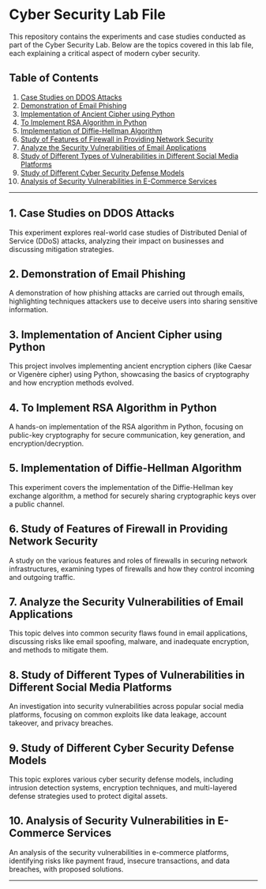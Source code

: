 # Cyber Security Lab File

This repository contains the experiments and case studies conducted as part of the Cyber Security Lab. Below are the topics covered in this lab file, each explaining a critical aspect of modern cyber security.

## Table of Contents

1. [Case Studies on DDOS Attacks](#1-case-studies-on-ddos-attacks)
2. [Demonstration of Email Phishing](#2-demonstration-of-email-phishing)
3. [Implementation of Ancient Cipher using Python](#3-implementation-of-ancient-cipher-using-python)
4. [To Implement RSA Algorithm in Python](#4-to-implement-rsa-algorithm-in-python)
5. [Implementation of Diffie-Hellman Algorithm](#5-implementation-of-diffie-hellman-algorithm)
6. [Study of Features of Firewall in Providing Network Security](#6-study-of-features-of-firewall-in-providing-network-security)
7. [Analyze the Security Vulnerabilities of Email Applications](#7-analyze-the-security-vulnerabilities-of-email-applications)
8. [Study of Different Types of Vulnerabilities in Different Social Media Platforms](#8-study-of-different-types-of-vulnerabilities-in-different-social-media-platforms)
9. [Study of Different Cyber Security Defense Models](#9-study-of-different-cyber-security-defense-models)
10. [Analysis of Security Vulnerabilities in E-Commerce Services](#10-analysis-of-security-vulnerabilities-in-e-commerce-services)

---

## 1. Case Studies on DDOS Attacks
This experiment explores real-world case studies of Distributed Denial of Service (DDoS) attacks, analyzing their impact on businesses and discussing mitigation strategies.

## 2. Demonstration of Email Phishing
A demonstration of how phishing attacks are carried out through emails, highlighting techniques attackers use to deceive users into sharing sensitive information.

## 3. Implementation of Ancient Cipher using Python
This project involves implementing ancient encryption ciphers (like Caesar or Vigenère cipher) using Python, showcasing the basics of cryptography and how encryption methods evolved.

## 4. To Implement RSA Algorithm in Python
A hands-on implementation of the RSA algorithm in Python, focusing on public-key cryptography for secure communication, key generation, and encryption/decryption.

## 5. Implementation of Diffie-Hellman Algorithm
This experiment covers the implementation of the Diffie-Hellman key exchange algorithm, a method for securely sharing cryptographic keys over a public channel.

## 6. Study of Features of Firewall in Providing Network Security
A study on the various features and roles of firewalls in securing network infrastructures, examining types of firewalls and how they control incoming and outgoing traffic.

## 7. Analyze the Security Vulnerabilities of Email Applications
This topic delves into common security flaws found in email applications, discussing risks like email spoofing, malware, and inadequate encryption, and methods to mitigate them.

## 8. Study of Different Types of Vulnerabilities in Different Social Media Platforms
An investigation into security vulnerabilities across popular social media platforms, focusing on common exploits like data leakage, account takeover, and privacy breaches.

## 9. Study of Different Cyber Security Defense Models
This topic explores various cyber security defense models, including intrusion detection systems, encryption techniques, and multi-layered defense strategies used to protect digital assets.

## 10. Analysis of Security Vulnerabilities in E-Commerce Services
An analysis of the security vulnerabilities in e-commerce platforms, identifying risks like payment fraud, insecure transactions, and data breaches, with proposed solutions.

---
